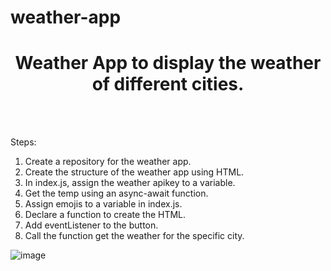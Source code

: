 # weather-app

<h1 align='center'>Weather App to display the weather of different cities.</h1>
<br><br>

Steps: 
1.  Create a repository for the weather app.
2.  Create the structure of the weather app using HTML.
3.  In index.js, assign the weather apikey to a variable.
4.  Get the temp using an async-await function.
5.  Assign emojis to a variable in index.js.
6.  Declare a function to create the HTML.
7.  Add eventListener to the button.
8.  Call the function  get the weather for the specific city.


![image](https://user-images.githubusercontent.com/75956735/108943207-7556b000-76ac-11eb-92e9-0c4ad1e96f69.png)
